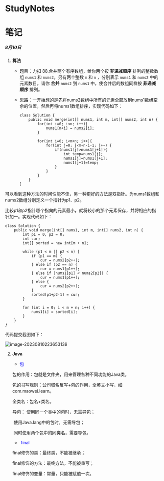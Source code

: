 # StudyNotes
# 笔记



##### 8月10日

1. **算法**

   + 题目：力扣 88.合并两个有序数组，给你两个按 **非递减顺序** 排列的整数数组 `nums1` 和 `nums2`，另有两个整数 `m` 和 `n` ，分别表示 `nums1` 和 `nums2` 中的元素数目。请你 **合并** `nums2` 到 `nums1` 中，使合并后的数组同样按 **非递减顺序** 排列。

   - 思路：一开始想的是先将nums2数组中所有的元素全部放到nums1数组空余的位置，然后再将nums1数组排序，实现代码如下：

     ```
     class Solution {
         public void merge(int[] nums1, int m, int[] nums2, int n) {
             for(int i=0; i<n; i++){
                 nums1[m+i] = nums2[i];
             }
     
             for(int i=0; i<m+n; i++){
                 for(int j=0; j<m+n-i-1; j++) {
                     if(nums1[j]>nums1[j+1]){
                         int temp=nums1[j];
                         nums1[j]=nums1[j+1];
                         nums1[j+1]=temp;
                     }
                 }
             }
         }
     }
     ```

    
​	可以看到这种方法的时间性能不佳，另一种更好的方法是双指针。为nums1数组和nums2数组分别定义一个指针为p1、p2。

​	比较p1和p2指针哪个指向的元素最小，就将较小的那个元素保存，并将相应的指针加一。实现代码如下：

   ```
   class Solution {
       public void merge(int[] nums1, int m, int[] nums2, int n) {
           int p1 = 0, p2 = 0;
           int cur;
           int[] sorted = new int[m + n];

           while (p1 < m || p2 < n) {
               if (p1 == m) {
                   cur = nums2[p2++];
               } else if (p2 == n) {
                   cur = nums1[p1++];
               } else if (nums1[p1] < nums2[p2]) {
                   cur = nums1[p1++];
               } else {
                   cur = nums2[p2++];
               }
               sorted[p1+p2-1] = cur;
           }

           for (int i = 0; i < m + n; i++) {
               nums1[i] = sorted[i];
           }
       }
   }
   ```

代码提交截图如下：

![image-20230810223653139](C:\Users\maowei\AppData\Roaming\Typora\typora-user-images\image-20230810223653139.png)



2. **Java**

   - <font color=Blue>包</font>

   包的作用：包就是文件夹，用来管理各种不同功能的Java类。

   包的书写规则：公司域名反写+包的作用，全英文小写，如com.maowei.learn。

   全类名：包名+类名。

   导包： 使用同一个类中的包时，无需导包；

   ​			使用Java.lang中的包时，无需导包；

   ​			同时使用两个包中的同类名，需要导包。

   - <font color=Blue> final</font>

   final修饰的类：最终类，不能被继承；

   final修饰的方法：最终方法，不能被重写；

   final修饰的变量：常量，只能被赋值一次。

   

   

   







